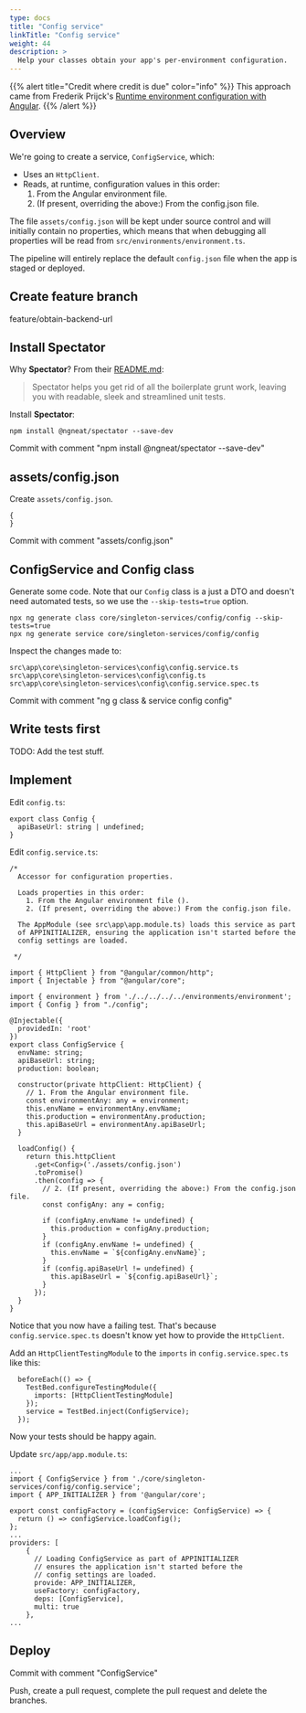 ```yaml
---
type: docs
title: "Config service"
linkTitle: "Config service"
weight: 44
description: >
  Help your classes obtain your app's per-environment configuration.
---
```


{{% alert title="Credit where credit is due" color="info" %}}
This approach came from
Frederik Prijck's
[Runtime environment configuration with Angular](https://www.thisdot.co/blog/runtime-environment-configuration-with-angular).
{{% /alert %}}

## Overview

We're going to create a service, `ConfigService`, which:
- Uses an `HttpClient`.
- Reads, at runtime, configuration values in this order:
    1. From the Angular environment file.
    2. (If present, overriding the above:) From the config.json file.

The file `assets/config.json` will be kept under source control 
and will initially contain no properties, which means that
when debugging all properties will be read from `src/environments/environment.ts`.

The pipeline will entirely replace the default `config.json` file when the app is staged or deployed.

## Create feature branch

feature/obtain-backend-url

## Install Spectator

Why **Spectator**? From their 
[README.md](https://github.com/ngneat/spectator):

> Spectator helps you get rid of all the boilerplate grunt work, leaving you with readable, sleek and streamlined unit tests.

Install **Spectator**:
~~~
npm install @ngneat/spectator --save-dev
~~~

Commit with comment "npm install @ngneat/spectator --save-dev"

## assets/config.json

Create `assets/config.json`.
~~~
{
}
~~~

Commit with comment "assets/config.json"

## ConfigService and Config class

Generate some code. Note that our `Config` class is a just a DTO and doesn't need
automated tests, so we use the `--skip-tests=true` option.

~~~
npx ng generate class core/singleton-services/config/config --skip-tests=true
npx ng generate service core/singleton-services/config/config
~~~

Inspect the changes made to:

~~~
src\app\core\singleton-services\config\config.service.ts
src\app\core\singleton-services\config\config.ts
src\app\core\singleton-services\config\config.service.spec.ts
~~~

Commit with comment "ng g class & service config config"

## Write tests first

TODO: Add the test stuff.

## Implement

Edit `config.ts`:
~~~
export class Config {
  apiBaseUrl: string | undefined;
}
~~~

Edit `config.service.ts`:

~~~
/*
  Accessor for configuration properties.

  Loads properties in this order:
    1. From the Angular environment file ().
    2. (If present, overriding the above:) From the config.json file.

  The AppModule (see src\app\app.module.ts) loads this service as part
  of APPINITIALIZER, ensuring the application isn't started before the
  config settings are loaded.

 */

import { HttpClient } from "@angular/common/http";
import { Injectable } from "@angular/core";

import { environment } from './../../../../environments/environment';
import { Config } from "./config";

@Injectable({
  providedIn: 'root'
})
export class ConfigService {
  envName: string;
  apiBaseUrl: string;
  production: boolean;

  constructor(private httpClient: HttpClient) {
    // 1. From the Angular environment file.
    const environmentAny: any = environment;
    this.envName = environmentAny.envName;
    this.production = environmentAny.production;
    this.apiBaseUrl = environmentAny.apiBaseUrl;
  }

  loadConfig() {
    return this.httpClient
      .get<Config>('./assets/config.json')
      .toPromise()
      .then(config => {
        // 2. (If present, overriding the above:) From the config.json file.
        const configAny: any = config;

        if (configAny.envName != undefined) {
          this.production = configAny.production;
        }
        if (configAny.envName != undefined) {
          this.envName = `${configAny.envName}`;
        }
        if (config.apiBaseUrl != undefined) {
          this.apiBaseUrl = `${config.apiBaseUrl}`;
        }
      });
  }
}
~~~

Notice that you now have a failing test. That's because `config.service.spec.ts`
doesn't know yet how to provide the `HttpClient`.

Add an `HttpClientTestingModule` to the `imports` in `config.service.spec.ts` like this:
~~~
  beforeEach(() => {
    TestBed.configureTestingModule({
      imports: [HttpClientTestingModule]
    });
    service = TestBed.inject(ConfigService);
  });
~~~

Now your tests should be happy again.

Update `src/app/app.module.ts`:

~~~
...
import { ConfigService } from './core/singleton-services/config/config.service';
import { APP_INITIALIZER } from '@angular/core';

export const configFactory = (configService: ConfigService) => {
  return () => configService.loadConfig();
};
...
providers: [
    {
      // Loading ConfigService as part of APPINITIALIZER
      // ensures the application isn't started before the
      // config settings are loaded.
      provide: APP_INITIALIZER,
      useFactory: configFactory,
      deps: [ConfigService],
      multi: true
    },
...
~~~

## Deploy

Commit with comment "ConfigService"

Push, create a pull request, complete the pull request and delete the branches.
